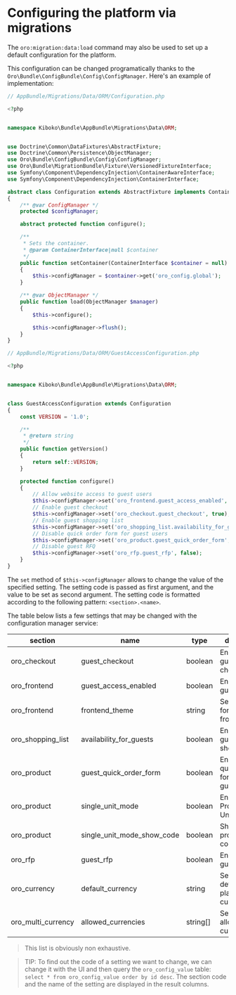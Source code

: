 # Configuring the platform via migrations

The `oro:migration:data:load` command may also be used to set up a default configuration for the platform.

This configuration can be changed programatically thanks to the `Oro\Bundle\ConfigBundle\Config\ConfigManager`. Here's an example of implementation:
```php
// AppBundle/Migrations/Data/ORM/Configuration.php

<?php


namespace Kiboko\Bundle\AppBundle\Migrations\Data\ORM;


use Doctrine\Common\DataFixtures\AbstractFixture;
use Doctrine\Common\Persistence\ObjectManager;
use Oro\Bundle\ConfigBundle\Config\ConfigManager;
use Oro\Bundle\MigrationBundle\Fixture\VersionedFixtureInterface;
use Symfony\Component\DependencyInjection\ContainerAwareInterface;
use Symfony\Component\DependencyInjection\ContainerInterface;

abstract class Configuration extends AbstractFixture implements ContainerAwareInterface, VersionedFixtureInterface
{
    /** @var ConfigManager */
    protected $configManager;

    abstract protected function configure();

    /**
     * Sets the container.
     * @param ContainerInterface|null $container
     */
    public function setContainer(ContainerInterface $container = null)
    {
        $this->configManager = $container->get('oro_config.global');
    }

    /** @var ObjectManager */
    public function load(ObjectManager $manager)
    {
        $this->configure();

        $this->configManager->flush();
    }
}

```

```php
// AppBundle/Migrations/Data/ORM/GuestAccessConfiguration.php

<?php


namespace Kiboko\Bundle\AppBundle\Migrations\Data\ORM;


class GuestAccessConfiguration extends Configuration
{
    const VERSION = '1.0';

    /**
     * @return string
     */
    public function getVersion()
    {
        return self::VERSION;
    }

    protected function configure()
    {
        // Allow website access to guest users
        $this->configManager->set('oro_frontend.guest_access_enabled', true);
        // Enable guest checkout
        $this->configManager->set('oro_checkout.guest_checkout', true);
        // Enable guest shopping list
        $this->configManager->set('oro_shopping_list.availability_for_guests', true);
        // Disable quick order form for guest users
        $this->configManager->set('oro_product.guest_quick_order_form', false);
        // Disable guest RFQ
        $this->configManager->set('oro_rfp.guest_rfp', false);
    }
}
```
The `set` method of `$this->configManager` allows to change the value of the specified setting. The setting code is passed as first argument, and the value to be set as second argument. The setting code is formatted according to the following pattern: `<section>.<name>`.

The table below lists a few settings that may be changed with the configuration manager service:

section|name|type|description
---|---|---|---
oro_checkout|guest_checkout|boolean|Enable/disable guest checkout
oro_frontend|guest_access_enabled|boolean|Enable/disable guest access
oro_frontend|frontend_theme|string|Set the theme for the frontend
oro_shopping_list|availability_for_guests|boolean|Enable/disable guest shopping list  
oro_product|guest_quick_order_form|boolean|Enable/disable quick order form for guests
oro_product|single_unit_mode|boolean|Enable/disable Product Single Unit Mode
oro_product|single_unit_mode_show_code|boolean|Show/hide the product unit code
oro_rfp|guest_rfp|boolean|Enable/disable guest rfp
oro_currency|default_currency|string|Sets the default platform currency  
oro_multi_currency|allowed_currencies|string[]|Sets the allowed currencies

> This list is obviously non exhaustive.

> TIP: To find out the code of a setting we want to change, we can change it with the UI and then query the `oro_config_value` table: `select * from oro_config_value order by id desc`. The section code and the name of the setting are displayed in the result columns.

